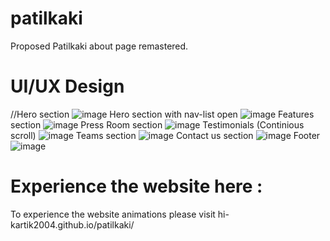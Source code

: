 # patilkaki
Proposed Patilkaki about page remastered.
# UI/UX Design
  //Hero section 
![image](https://user-images.githubusercontent.com/111000515/207435747-ffa6a860-e268-41ed-ad28-7b356449c042.png)
Hero section with nav-list open
![image](https://user-images.githubusercontent.com/111000515/207436012-523ab91b-a32a-4e49-a955-a48541d094ad.png)
Features section
![image](https://user-images.githubusercontent.com/111000515/207436152-dbef343a-e132-4b5b-8eaa-c6d67b60ae34.png)
Press Room section
![image](https://user-images.githubusercontent.com/111000515/207436229-3b576e4b-5134-4a48-89f4-7b2482d5fe37.png)
Testimonials (Continious scroll)
![image](https://user-images.githubusercontent.com/111000515/207436351-89c71672-63a1-420a-bc8c-b64373322eeb.png)
Teams section
![image](https://user-images.githubusercontent.com/111000515/207436437-7eea92a1-d93e-49c6-8a10-81dcdae1552a.png)
Contact us section
![image](https://user-images.githubusercontent.com/111000515/207436515-cc2e21c6-515d-4704-9917-9ef529c1b9db.png)
Footer 
![image](https://user-images.githubusercontent.com/111000515/207436619-dd5ad1f1-ace8-4001-a869-520260b9ae68.png)
# Experience the website here : 
To experience the website animations please visit hi-kartik2004.github.io/patilkaki/


